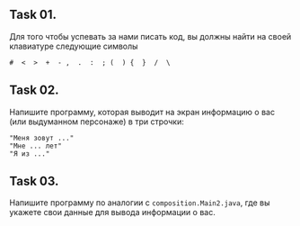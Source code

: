 ## Task 01. 

Для того чтобы успевать за нами писать код, вы должны найти на своей клавиатуре следующие символы

```console
#  <  >  +  - ,  .  :  ; (  ) {  }  /  \
```

## Task 02. 

Напишите программу, которая выводит на экран информацию о вас (или выдуманном персонаже) в три строчки:

```console
"Меня зовут ..."
"Мне ... лет"
"Я из ..."
```

## Task 03.

Напишите программу по аналогии с `composition.Main2.java`, где вы укажете свои данные для вывода информации о вас.